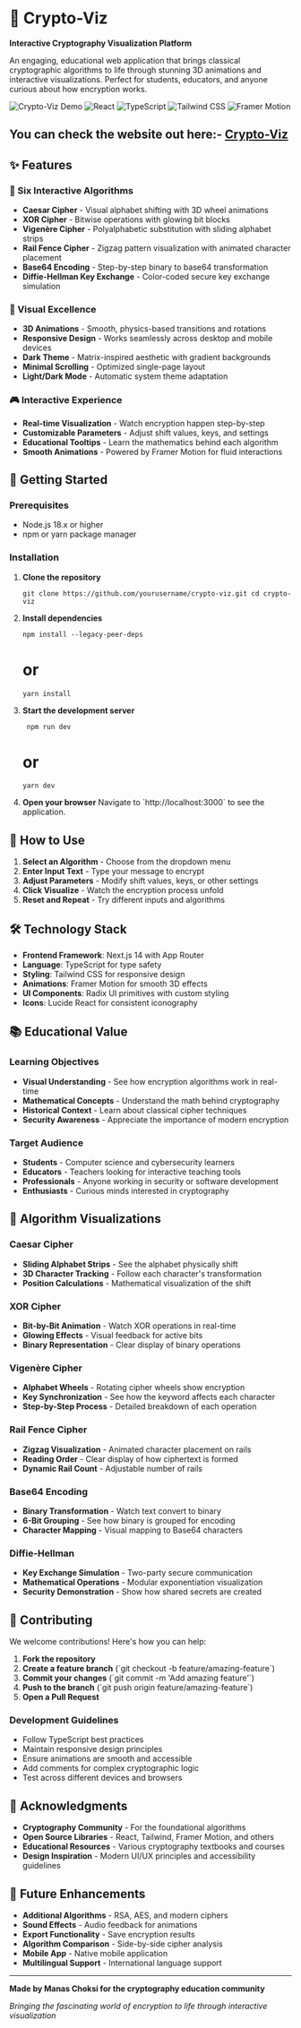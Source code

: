 # 🔐 Crypto-Viz

**Interactive Cryptography Visualization Platform**

An engaging, educational web application that brings classical cryptographic algorithms to life through stunning 3D animations and interactive visualizations. Perfect for students, educators, and anyone curious about how encryption works.

![Crypto-Viz Demo](https://img.shields.io/badge/Demo-Live-brightgreen)
![React](https://img.shields.io/badge/React-18.x-blue)
![TypeScript](https://img.shields.io/badge/TypeScript-5.x-blue)
![Tailwind CSS](https://img.shields.io/badge/Tailwind-3.x-blue)
![Framer Motion](https://img.shields.io/badge/Framer%20Motion-11.x-purple)

## You can check the website out here:- **[Crypto-Viz](https://crypto-viz-sigma.vercel.app/)**

## ✨ Features

### 🎯 Six Interactive Algorithms
- **Caesar Cipher** - Visual alphabet shifting with 3D wheel animations
- **XOR Cipher** - Bitwise operations with glowing bit blocks
- **Vigenère Cipher** - Polyalphabetic substitution with sliding alphabet strips
- **Rail Fence Cipher** - Zigzag pattern visualization with animated character placement
- **Base64 Encoding** - Step-by-step binary to base64 transformation
- **Diffie-Hellman Key Exchange** - Color-coded secure key exchange simulation

### 🎨 Visual Excellence
- **3D Animations** - Smooth, physics-based transitions and rotations
- **Responsive Design** - Works seamlessly across desktop and mobile devices
- **Dark Theme** - Matrix-inspired aesthetic with gradient backgrounds
- **Minimal Scrolling** - Optimized single-page layout
- **Light/Dark Mode** - Automatic system theme adaptation

### 🎮 Interactive Experience
- **Real-time Visualization** - Watch encryption happen step-by-step
- **Customizable Parameters** - Adjust shift values, keys, and settings
- **Educational Tooltips** - Learn the mathematics behind each algorithm
- **Smooth Animations** - Powered by Framer Motion for fluid interactions

## 🚀 Getting Started

### Prerequisites
- Node.js 18.x or higher
- npm or yarn package manager

### Installation

1. **Clone the repository**

   `
   git clone https://github.com/yourusername/crypto-viz.git
   cd crypto-viz
   `

2. **Install dependencies**

   `
   npm install --legacy-peer-deps `
   # or
   `
   yarn install
   `

3. **Start the development server**

   `
   npm run dev`
   
   # or
   `
   yarn dev
   `

4. **Open your browser**
   Navigate to \`http://localhost:3000\` to see the application.



## 🎯 How to Use

1. **Select an Algorithm** - Choose from the dropdown menu
2. **Enter Input Text** - Type your message to encrypt
3. **Adjust Parameters** - Modify shift values, keys, or other settings
4. **Click Visualize** - Watch the encryption process unfold
5. **Reset and Repeat** - Try different inputs and algorithms

## 🛠️ Technology Stack

- **Frontend Framework**: Next.js 14 with App Router
- **Language**: TypeScript for type safety
- **Styling**: Tailwind CSS for responsive design
- **Animations**: Framer Motion for smooth 3D effects
- **UI Components**: Radix UI primitives with custom styling
- **Icons**: Lucide React for consistent iconography

## 📚 Educational Value

### Learning Objectives
- **Visual Understanding** - See how encryption algorithms work in real-time
- **Mathematical Concepts** - Understand the math behind cryptography
- **Historical Context** - Learn about classical cipher techniques
- **Security Awareness** - Appreciate the importance of modern encryption

### Target Audience
- **Students** - Computer science and cybersecurity learners
- **Educators** - Teachers looking for interactive teaching tools
- **Professionals** - Anyone working in security or software development
- **Enthusiasts** - Curious minds interested in cryptography

## 🎨 Algorithm Visualizations

### Caesar Cipher
- **Sliding Alphabet Strips** - See the alphabet physically shift
- **3D Character Tracking** - Follow each character's transformation
- **Position Calculations** - Mathematical visualization of the shift

### XOR Cipher
- **Bit-by-Bit Animation** - Watch XOR operations in real-time
- **Glowing Effects** - Visual feedback for active bits
- **Binary Representation** - Clear display of binary operations

### Vigenère Cipher
- **Alphabet Wheels** - Rotating cipher wheels show encryption
- **Key Synchronization** - See how the keyword affects each character
- **Step-by-Step Process** - Detailed breakdown of each operation

### Rail Fence Cipher
- **Zigzag Visualization** - Animated character placement on rails
- **Reading Order** - Clear display of how ciphertext is formed
- **Dynamic Rail Count** - Adjustable number of rails

### Base64 Encoding
- **Binary Transformation** - Watch text convert to binary
- **6-Bit Grouping** - See how binary is grouped for encoding
- **Character Mapping** - Visual mapping to Base64 characters

### Diffie-Hellman
- **Key Exchange Simulation** - Two-party secure communication
- **Mathematical Operations** - Modular exponentiation visualization
- **Security Demonstration** - Show how shared secrets are created

## 🤝 Contributing

We welcome contributions! Here's how you can help:

1. **Fork the repository**
2. **Create a feature branch** (\`git checkout -b feature/amazing-feature\`)
3. **Commit your changes** (\`git commit -m 'Add amazing feature'\`)
4. **Push to the branch** (\`git push origin feature/amazing-feature\`)
5. **Open a Pull Request**

### Development Guidelines
- Follow TypeScript best practices
- Maintain responsive design principles
- Ensure animations are smooth and accessible
- Add comments for complex cryptographic logic
- Test across different devices and browsers


## 🙏 Acknowledgments

- **Cryptography Community** - For the foundational algorithms
- **Open Source Libraries** - React, Tailwind, Framer Motion, and others
- **Educational Resources** - Various cryptography textbooks and courses
- **Design Inspiration** - Modern UI/UX principles and accessibility guidelines


## 🔮 Future Enhancements

- **Additional Algorithms** - RSA, AES, and modern ciphers
- **Sound Effects** - Audio feedback for animations
- **Export Functionality** - Save encryption results
- **Algorithm Comparison** - Side-by-side cipher analysis
- **Mobile App** - Native mobile application
- **Multilingual Support** - International language support

---

**Made by Manas Choksi for the cryptography education community**

*Bringing the fascinating world of encryption to life through interactive visualization*
